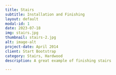 ```yaml
---
title: Stairs
subtitle: Installation and Finishing
layout: default
modal-id: 1
date: 2023-07-18
img: stairs.jpg
thumbnail: stairs-2.jpg
alt: image-alt
project-date: April 2014
client: Start Bootstrap
category: Stairs, Hardwood
description: A great example of finishing stairs

---
```

